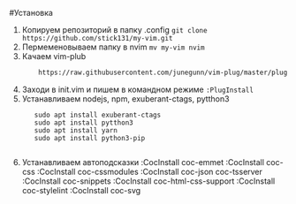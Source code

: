 #Установка
1. Копируем репозиторий в папку .config
```git clone https://github.com/stick131/my-vim.git```
2. Пермеменовываем папку в nvim
   ```mv my-vim nvim```
3. Качаем vim-plub
   ```sh -c 'curl -fLo "${XDG_DATA_HOME:-$HOME/.local/share}"/nvim/site/autoload/plug.vim --create-dirs \
       https://raw.githubusercontent.com/junegunn/vim-plug/master/plug.vim'```
4. Заходи в init.vim и пишем в командном режиме `:PlugInstall`
5. Устанавливаем nodejs, npm, exuberant-ctags, pytthon3
   ```sudo pat install nodejs
      sudo apt install exuberant-ctags
      sudo apt install pytthon3
      sudo apt install yarn
      sudo apt install python3-pip
      
   ```
6. Устанавливаем автоподсказки
   :CocInstall coc-emmet
   :CocInstall coc-css
   :CocInstall coc-cssmodules
   :CocInstall coc-json coc-tsserver
   :CocInstall coc-snippets
   :CocInstall coc-html-css-support
   :CocInstall coc-stylelint
   :CocInstall coc-svg


